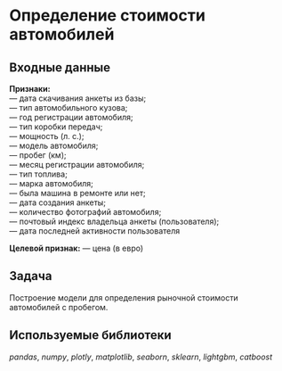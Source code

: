 # Определение стоимости автомобилей

## Входные данные  

**Признаки:**  
— дата скачивания анкеты из базы;  
— тип автомобильного кузова;  
— год регистрации автомобиля;  
— тип коробки передач;  
— мощность (л. с.);  
— модель автомобиля;  
— пробег (км);  
— месяц регистрации автомобиля;  
— тип топлива;  
— марка автомобиля;  
— была машина в ремонте или нет;  
— дата создания анкеты;  
— количество фотографий автомобиля;  
— почтовый индекс владельца анкеты (пользователя);  
— дата последней активности пользователя  

**Целевой признак:**
— цена (в евро)

## Задача

Построение модели для определения рыночной стоимости автомобилей с пробегом.

## Используемые библиотеки
*pandas*, *numpy*, *plotly*, *matplotlib*, *seaborn*, *sklearn*, *lightgbm*, *catboost*
